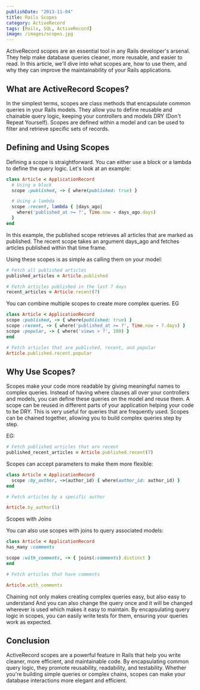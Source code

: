 ```yaml
---
publishDate: "2013-11-04"
title: Rails Scopes
category: ActiveRecord
tags: [Rails, SQL, ActiveRecord]
image: /images/scopes.jpg
---
```


ActiveRecord scopes are an essential tool in any Rails developer's arsenal. They help make database queries cleaner, more reusable, and easier to read. In this article, we'll dive into what scopes are, how to use them, and why they can improve the maintainability of your Rails applications.

## What are ActiveRecord Scopes?

In the simplest terms, scopes are class methods that encapsulate common queries in your Rails models. They allow you to define reusable and chainable query logic, keeping your controllers and models DRY (Don't Repeat Yourself). Scopes are defined within a model and can be used to filter and retrieve specific sets of records.

## Defining and Using Scopes

Defining a scope is straightforward. You can either use a block or a lambda to define the query logic. Let's look at an example:

```ruby
class Article < ApplicationRecord
  # Using a block
  scope :published, -> { where(published: true) }

  # Using a lambda
  scope :recent, lambda { |days_ago|
    where('published_at >= ?', Time.now - days_ago.days)
  }
end
```

In this example, the published scope retrieves all articles that are marked as published. The recent scope takes an argument days_ago and fetches articles published within that time frame.

Using these scopes is as simple as calling them on your model:

```ruby
# Fetch all published articles
published_articles = Article.published

# Fetch articles published in the last 7 days
recent_articles = Article.recent(7)
```

You can combine multiple scopes to create more complex queries.
EG

```ruby
class Article < ApplicationRecord
scope :published, -> { where(published: true) }
scope :recent, -> { where('published_at >= ?', Time.now - 7.days) }
scope :popular, -> { where('views > ?', 100) }
end

# Fetch articles that are published, recent, and popular
Article.published.recent.popular
```

## Why Use Scopes?

Scopes make your code more readable by giving meaningful names to complex queries. Instead of having where clauses all over your controllers and models, you can define these queries on the model and reuse them. A scope can be reused in different parts of your application helping your code to be DRY. This is very useful for queries that are frequently used. Scopes can be chained together, allowing you to build complex queries step by step.

EG:

```ruby
# Fetch published articles that are recent
published_recent_articles = Article.published.recent(7)
```

Scopes can accept parameters to make them more flexible:

```ruby
class Article < ApplicationRecord
  scope :by_author, ->(author_id) { where(author_id: author_id) }
end

# Fetch articles by a specific author

Article.by_author(1)
```

Scopes with Joins

You can also use scopes with joins to query associated models:

```ruby
class Article < ApplicationRecord
has_many :comments

scope :with_comments, -> { joins(:comments).distinct }
end

# Fetch articles that have comments

Article.with_comments
```

Chaining not only makes creating complex queries easy, but also easy to understand And you can also change the query once and it will be changed wherever is used which makes it easy to maintain. By encapsulating query logic in scopes, you can easily write tests for them, ensuring your queries work as expected.

## Conclusion

ActiveRecord scopes are a powerful feature in Rails that help you write cleaner, more efficient, and maintainable code. By encapsulating common query logic, they promote reusability, readability, and testability. Whether you're building simple queries or complex chains, scopes can make your database interactions more elegant and efficient.
